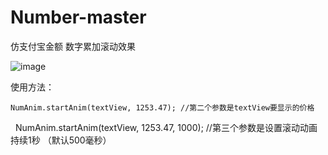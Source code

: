 # Number-master
仿支付宝金额 数字累加滚动效果

![image](https://github.com/mengcuiguang/Number-master/blob/master/test.gif )  

使用方法：

    NumAnim.startAnim(textView, 1253.47); //第二个参数是textView要显示的价格
    NumAnim.startAnim(textView, 1253.47, 1000); //第三个参数是设置滚动动画持续1秒 （默认500毫秒）

